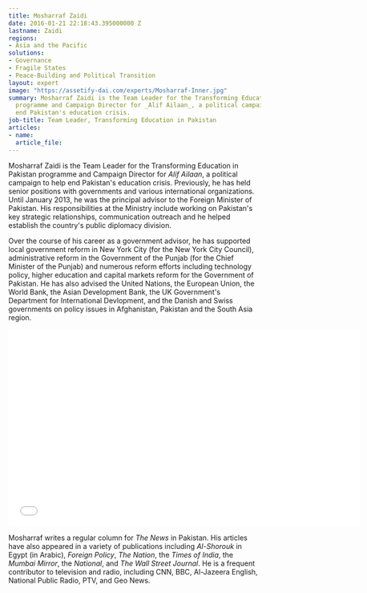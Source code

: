 ```yaml
---
title: Mosharraf Zaidi
date: 2016-01-21 22:18:43.395000000 Z
lastname: Zaidi
regions:
- Asia and the Pacific
solutions:
- Governance
- Fragile States
- Peace-Building and Political Transition
layout: expert
image: "https://assetify-dai.com/experts/Mosharraf-Inner.jpg"
summary: Mosharraf Zaidi is the Team Leader for the Transforming Education in Pakistan
  programme and Campaign Director for _Alif Ailaan_, a political campaign to help
  end Pakistan's education crisis.
job-title: Team Leader, Transforming Education in Pakistan
articles:
- name: 
  article_file: 
---
```


Mosharraf Zaidi is the Team Leader for the Transforming Education in Pakistan programme and Campaign Director for _Alif Ailaan_, a political campaign to help end Pakistan's education crisis. Previously, he has held senior positions with governments and various international organizations. Until January 2013, he was the principal advisor to the Foreign Minister of Pakistan. His responsibilities at the Ministry include working on Pakistan's key strategic relationships, communication outreach and he helped establish the country's public diplomacy division.

Over the course of his career as a government advisor, he has supported local government reform in New York City (for the New York City Council), administrative reform in the Government of the Punjab (for the Chief Minister of the Punjab) and numerous reform efforts including technology policy, higher education and capital markets reform for the Government of Pakistan. He has also advised the United Nations, the European Union, the World Bank, the Asian Development Bank, the UK Government's Department for International Devlopment, and the Danish and Swiss governments on policy issues in Afghanistan, Pakistan and the South Asia region.

<iframe src="//player.vimeo.com/video/103551162" width="703" height="394" frameborder="0" webkitallowfullscreen="" mozallowfullscreen="" allowfullscreen=""></iframe>

Mosharraf writes a regular column for _The News_ in Pakistan. His articles have also appeared in a variety of publications including _Al-Shorouk_ in Egypt (in Arabic), _Foreign Policy_, _The Nation_, the _Times of India_, the _Mumbai Mirror_, the _National_, and _The Wall Street Journal_. He is a frequent contributor to television and radio, including CNN, BBC, Al-Jazeera English, National Public Radio, PTV, and Geo News.
